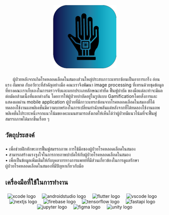 <div align="center">
  <img height="200" src="https://raw.githubusercontent.com/MyStroke/.github/main/profile/image/Logo.png"  />
</div>

<!----------------------------- คำอธิบาย ----------------------------->

###

<p align="left">&nbsp&nbsp&nbsp&nbsp&nbsp ผู้ป่วยหลังจากเกิดโรคหลอดเลือดในสมองส่วนใหญ่ประสบภาวะแทรกซ้อนเป็นอาการเกร็ง อ่อนแรง อัมพาต กับอวัยวะที่สำคัญอย่างมือ คณะเราจึงพัฒนา image processing ที่เทรนด้วยชุดข้อมูลที่ทางคณะเราเก็บเองในการตรวจจับและแยกประเภทลักษณะท่ายืด ฟื้นฟูบำบัด ของมือแต่ละท่าจะมีผลต่อมัดกล้ามเนื้อที่แตกต่างกัน โดยการให้ผู้ป่วยบำบัดอยู่ในรูปแบบ Gamificationโดยสั่งการและแสดงผลผ่าน mobile application ผู้ป่วยที่มีภาวะแทรกซ้อนจากโรคหลอดเลือดในสมองที่ได้ทดลองใช้งานแอพลิเคชั่นมีความบกพร่องในการเปลี่ยนท่าฉับพลันแต่หลังจากที่ได้ทดลองใช้งานแอพพลิเคชั่นไประยะหนึ่งจากแนวโน้มของคะแนนสามารถสังเกตให้เห็นได้ว่าผู้ป่วยมีแนวโน้มที่จะฟื้นฟูสมรรถภาพได้มากขึ้นเรื่อย ๆ</p>

###

<!----------------------------- วัตถุประสงค์ ----------------------------->

<h2 align="left">วัตถุประสงค์</h2>

###

<p align="left">• เพื่อช่วยฝึกทักษะการฟื้นฟูสมรรถภาพ การใช้มือของผู้ป่วยโรคหลอดเลือดในสมอง<br>• สามารถสร้างแรงจูงใจในการกายภาพบำบัดให้กับผู้ป่วยโรคหลอดเลือดในสมอง<br>• เพื่อเป็นข้อมูลเพิ่มเติมให้กับบุคลากรทางการแพทย์ที่มีส่วนเกี่ยวข้องในการดูแลรักษา<br>ผู้ป่วยโรคหลอดเลือดในสมองที่มีปัญหาเกี่ยวกับมือ</p>

###

<!----------------------------- เครื่องมือที่ใช้ในการทำงาน ----------------------------->

<h2 align="left">เครื่องมือที่ใช้ในการทำงาน</h2>

###

<div align="center">
  <img src="https://cdn.jsdelivr.net/gh/devicons/devicon/icons/xcode/xcode-original.svg" height="40" alt="xcode logo"  />
  <img width="12" />
  <img src="https://skillicons.dev/icons?i=androidstudio" height="40" alt="androidstudio logo"  />
  <img width="12" />
  <img src="https://skillicons.dev/icons?i=flutter" height="40" alt="flutter logo"  />
  <img width="12" />
  <img src="https://skillicons.dev/icons?i=vscode" height="40" alt="vscode logo"  />
  <img width="12" />
  <img src="https://cdn.jsdelivr.net/gh/devicons/devicon/icons/nextjs/nextjs-original.svg" height="40" alt="nextjs logo"  />
  <img width="12" />
  <img src="https://skillicons.dev/icons?i=firebase" height="40" alt="firebase logo"  />
  <img width="12" />
  <img src="https://skillicons.dev/icons?i=tensorflow" height="40" alt="tensorflow logo"  />
  <img width="12" />
  <img src="https://skillicons.dev/icons?i=fastapi" height="40" alt="fastapi logo"  />
  <img width="12" />
  <img src="https://cdn.jsdelivr.net/gh/devicons/devicon/icons/jupyter/jupyter-original.svg" height="40" alt="jupyter logo"  />
  <img width="12" />
  <img src="https://skillicons.dev/icons?i=figma" height="40" alt="figma logo"  />
  <img width="12" />
  <img src="https://skillicons.dev/icons?i=unity" height="40" alt="unity logo"  />
</div>

###
